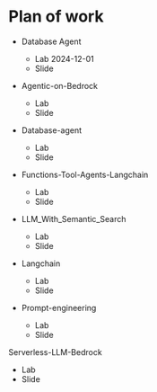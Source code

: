 # Plan of work
* Database Agent
  * Lab 2024-12-01
  * Slide

* Agentic-on-Bedrock
  * Lab
  * Slide

* Database-agent
  * Lab
  * Slide

* Functions-Tool-Agents-Langchain
  * Lab
  * Slide

* LLM_With_Semantic_Search
  * Lab
  * Slide

* Langchain
  * Lab
  * Slide

* Prompt-engineering
  * Lab
  * Slide

Serverless-LLM-Bedrock
* Lab
* Slide

